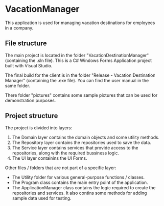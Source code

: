 # VacationManager

This application is used for managing vacation destinations for employees in a company.

## File structure

The main project is located in the folder "VacationDestinationManager" (containing the .sln file). This is a C# Windows Forms Application project built with Visual Studio.

The final build for the client is in the folder "Release - Vacation Destination Manager" (containing the .exe file). You can find the user manual in the same folder.

There folder "pictures" contains some sample pictures that can be used for demonstration purposes.

## Project structure

The project is divided into layers:

1. The Domain layer contains the domain objects and some utility methods.
2. The Repository layer contains the repositories used to save the data.
3. The Service layer contains services that provide access to the repositories, along with the required bussiness logic.
4. The UI layer containins the UI Forms.

Other files / folders that are not part of a specific layer:

* The Utility folder for various general-purpose functions / classes.
* The Program class contains the main entry point of the application.
* The ApplicationManager class contains the logic required to create the repositories and services. It also contins some methods for adding sample data used for testing.
